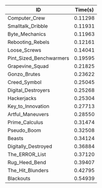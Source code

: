 |ID|Time(s)|
|-|-|
|Computer_Crew|0.11298|
|Smalltalk_Dribble|0.11931|
|Byte_Mechanics|0.11963|
|Rebooting_Rebels|0.12161|
|Loose_Screws|0.14041|
|Pint_Sized_Benchwarmers|0.19595|
|Grapevine_Squad|0.21825|
|Gonzo_Brutes|0.23622|
|Creed_Symbol|0.25045|
|Digital_Destroyers|0.25268|
|Hackerjacks|0.25304|
|Key_to_Innovation|0.27713|
|Artful_Maneuvers|0.28550|
|Prime_Calculus|0.31474|
|Pseudo_Boom|0.32508|
|Beasts|0.34124|
|Digitally_Destroyed|0.36884|
|The_ERROR_List|0.37120|
|Rug_Heed_Bend|0.39407|
|The_Hit_Blunders|0.42795|
|Blackouts|0.54939|
